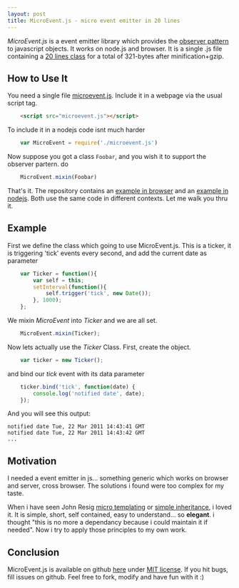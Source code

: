 ```yaml
---
layout: post
title: MicroEvent.js - micro event emitter in 20 lines
---
```


_MicroEvent.js_ is a event emitter library which provides the
[observer pattern](http://en.wikipedia.org/wiki/Observer_pattern) to javascript objects.
It works on node.js and browser. It is a single .js file containing
a <a href="https://github.com/jeromeetienne/microevent.js/blob/master/microevent.js#L12-31">20 lines class</a>
for a total of 321-bytes after minification+gzip. 

## How to Use It

You need a single file [microevent.js](https://github.com/jeromeetienne/microevent.js/raw/master/microevent.js).
Include it in a webpage via the usual script tag.


```html
    <script src="microevent.js"></script>
```

To include it in a nodejs code isnt much harder

```javascript
    var MicroEvent = require('./microevent.js')
```

Now suppose you got a class `Foobar`, and you wish it to support the observer partern. do 

```javascript
    MicroEvent.mixin(Foobar)
```
    
<!-- more -->


That's it. The repository contains an [example in browser](https://github.com/jeromeetienne/microevent.js/blob/master/examples/example.html)
and an [example in nodejs](https://github.com/jeromeetienne/microevent.js/blob/master/examples/example.js).
Both use the same code in different contexts. Let me walk you thru it.

## Example

First we define the class which going to use MicroEvent.js. This is a ticker, it is
triggering 'tick' events every second, and add the current date as parameter

```javascript
    var Ticker = function(){
        var self = this;
        setInterval(function(){
            self.trigger('tick', new Date());
        }, 1000);
    };
```

We mixin _MicroEvent_ into _Ticker_ and we are all set.

```javascript
    MicroEvent.mixin(Ticker);
```

Now lets actually use the _Ticker_ Class. First, create the object.

```javascript
    var ticker = new Ticker();
```

and bind our _tick_ event with its data parameter

```javascript
    ticker.bind('tick', function(date) {
        console.log('notified date', date);
    });
```

And you will see this output:

    notified date Tue, 22 Mar 2011 14:43:41 GMT
    notified date Tue, 22 Mar 2011 14:43:42 GMT
    ...

## Motivation

I needed a event emitter in js... something generic which works on browser and server, cross browser. The solutions i
found were too complex for my taste.

When i have seen John Resig <a href="http://ejohn.org/blog/javascript-micro-templating/">micro templating</a>
or <a href='http://ejohn.org/blog/simple-javascript-inheritance/'>simple inheritance</a>, i loved it. It is
simple, short, self contained, easy to understand... so __elegant__. i thought "this is no more a dependancy
because i could maintain it if needed". Now i try to apply those principles to my own work.

## Conclusion

MicroEvent.js is available on github <a href='https://github.com/jeromeetienne/microevent.js'>here</a>
under <a href='https://github.com/jeromeetienne/microevent.js/blob/master/MIT-LICENSE.txt'>MIT license</a>.
If you hit bugs, fill issues on github.
Feel free to fork, modify and have fun with it :)